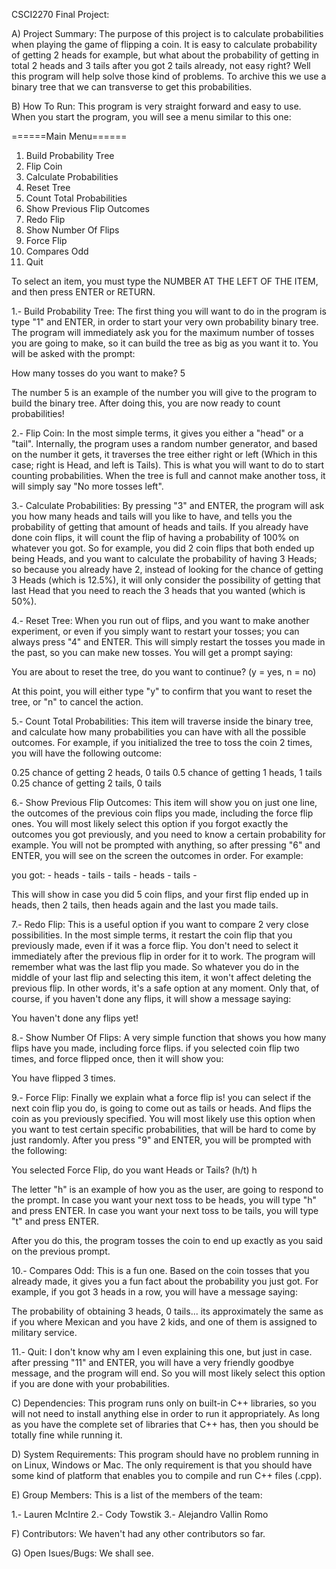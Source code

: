 CSCI2270 Final Project:

A) Project Summary:
The purpose of this project is to calculate probabilities when playing the game of flipping a coin. It is easy to calculate probability of getting 2 heads for example, but what about the probability of getting in total 2 heads and 3 tails after you got 2 tails already, not easy right? Well this program will help solve those kind of problems. To archive this we use a binary tree that we can transverse to get this probabilities. 

B) How To Run:
This program is very straight forward and easy to use. When you start the program, you will see a menu similar to this one:

======Main Menu======
 1. Build Probability Tree
 2. Flip Coin
 3. Calculate Probabilities
 4. Reset Tree
 5. Count Total Probabilities
 6. Show Previous Flip Outcomes
 7. Redo Flip
 8. Show Number Of Flips
 9. Force Flip
 10. Compares Odd
 11. Quit

To select an item, you must type the NUMBER AT THE LEFT OF THE ITEM, and then press ENTER or RETURN.

1.- Build Probability Tree:
 The first thing you will want to do in the program is type "1" and ENTER, in order to start your very own probability binary tree. 
The program will immediately ask you for the maximum number of tosses you are going to make, so it can build the tree as big as you want it to.
You will be asked with the prompt:

How many tosses do you want to make?
5

The number 5 is an example of the number you will give to the program to build the binary tree.
After doing this, you are now ready to count probabilities!

2.- Flip Coin:
In the most simple terms, it gives you either a "head" or a "tail".
Internally, the program uses a random number generator, and based on the number it gets, it traverses the tree either right or left (Which in this case;  right is Head, and left is Tails).
This is what you will want to do to start counting probabilities.
When the tree is full and cannot make another toss, it will simply say "No more tosses left".

3.- Calculate Probabilities:
By pressing "3" and ENTER, the program will ask you how many heads and tails will you like to have, and tells you the probability of getting that amount of heads and tails. If you already have done coin flips, it will count the flip of having a probability of 100% on whatever you got.
So for example, you did 2 coin flips that both ended up being Heads, and you want to calculate the probability of having 3 Heads; so because you already have 2, instead of looking for the chance of getting 3 Heads (which is 12.5%), it will only consider the possibility of getting that last Head that you need to reach the 3 heads that you wanted (which is 50%).

4.- Reset Tree:
When you run out of flips, and you want to make another experiment, or even if you simply want to restart your tosses;  you can always press "4" and ENTER. 
This will simply restart the tosses you made in the past, so you can make new tosses.
You will get a prompt saying:

You are about to reset the tree, do you want to continue? (y = yes, n = no)

At this point, you will either type "y" to confirm that you want to reset the tree, or "n" to cancel the action. 

5.- Count Total Probabilities:
This item will traverse inside the binary tree, and calculate how many probabilities you can have with all the possible outcomes.
For example, if you initialized the tree to toss the coin 2 times, you will have the following outcome:

0.25 chance of getting 2 heads, 0 tails
0.5 chance of getting 1 heads, 1 tails
0.25 chance of getting 2 tails, 0 tails

6.- Show Previous Flip Outcomes:
This item will show you on just one line, the outcomes of the previous coin flips you made, including the force flip ones.
You will most likely select this option if you forgot exactly the outcomes you got previously, and you need to know a certain probability for example.
You will not be prompted with anything, so after pressing "6" and ENTER, you will see on the screen the outcomes in order.
For example:

you got: - heads - tails - tails - heads - tails -

This will show in case you did 5 coin flips, and your first flip ended up in heads, then 2 tails, then heads again and the last you made tails.

7.- Redo Flip:
This is a useful option if you want to compare 2 very close possibilities. 
In the most simple terms, it restart the coin flip that you previously made, even if it was a force flip.
You don't need to select it immediately after the previous flip in order for it to work. The program will remember what was the last flip you made. So whatever you do in the middle of your last flip and selecting this item, it won't affect deleting the previous flip.
In other words, it's a safe option at any moment.
Only that, of course, if you haven't done any flips, it will show a message saying:

You haven't done any flips yet!

8.- Show Number Of Flips:
A very simple function that shows you how many flips have you made, including force flips. if you selected coin flip two times, and force flipped once, then it will show you:

You have flipped 3 times.

9.- Force Flip:
Finally we explain what a force flip is!
you can select if the next coin flip you do, is going to come out as tails or heads. And flips the coin as you previously specified. 
You will most likely use this option when you want to test certain specific probabilities, that will be hard to come by just randomly.
After you press "9" and ENTER, you will be prompted with the following:

You selected Force Flip, do you want Heads or Tails? (h/t)
h

The letter "h" is an example of how you as the user, are going to respond to the prompt. 
In case you want your next toss to be heads, you will type "h" and press ENTER. 
In case you want your next toss to be tails, you will type "t" and press ENTER.

After you do this, the program tosses the coin to end up exactly as you said on the previous prompt.

10.- Compares Odd:
This is a fun one.
Based on the coin tosses that you already made, it gives you a fun fact about the probability you just got.
For example, if you got 3 heads in a row, you will have a message saying:

The probability of obtaining 3 heads, 0 tails... its approximately the same as if you where Mexican and you have 2 kids, and one of them is assigned to military service. 

11.- Quit:
I don't know why am I even explaining this one, but just in case.
after pressing "11" and ENTER, you will have a very friendly goodbye message, and the program will end.
So you will most likely select this option if you are done with your probabilities. 

C) Dependencies:
This program runs only on built-in C++ libraries, so you will not need to install anything else in order to run it appropriately.
As long as you have the complete set of libraries that C++ has, then you should be totally fine while running it.

D) System Requirements:
This program should have no problem running in on Linux, Windows or Mac.
The only requirement is that you should have some kind of platform that enables you to compile and run C++ files (.cpp).

E) Group Members:
This is a list of the members of the team:

 1.- Lauren McIntire
 2.- Cody Towstik
 3.- Alejandro Vallin Romo

F) Contributors:
We haven't had any other contributors so far.

G) Open Isues/Bugs:
We shall see.
